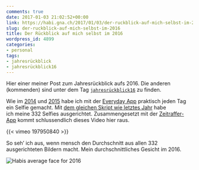 ```yaml
---
comments: true
date: 2017-01-03 21:02:52+00:00
link: https://habi.gna.ch/2017/01/03/der-ruckblick-auf-mich-selbst-im-2016/
slug: der-ruckblick-auf-mich-selbst-im-2016
title: Der Rückblick auf mich selbst im 2016
wordpress_id: 4899
categories:
- personal
tags:
- jahresrückblick
- jahresrückblick16
---
```


Hier einer meiner Post zum Jahresrückblick aufs 2016. Die anderen (kommenden) sind unter dem Tag [`jahresrückblick16`](https://habi.gna.ch/tag/jahresruckblick16) zu finden.

Wie im [2014](https://habi.gna.ch/2015/01/10/jahresruckblick-auf-mich-selbst) und [2015](https://habi.gna.ch/2016/01/11/der-ruckblick-auf-mich-selbst-im-2015/) habe ich mit der [Everyday App](http://everyday-app.com) praktisch jeden Tag ein Selfie gemacht. Mit [dem gleichen Skript wie letztes Jahr](https://github.com/habi/facealign/commits/master) habe ich meine 332 Selfies ausgerichtet. Zusammengesetzt mit der [Zeitraffer-App](https://itunes.apple.com/ch/app/zeitraffer/id572526628) kommt schlussendlich dieses Video hier raus.

{{< vimeo 197950840 >}}

So seh’ ich aus, wenn mensch den Durchschnitt aus allen 332 ausgerichteten Bildern macht. Mein durchschnittliches Gesicht im 2016.

![Habis average face for 2016](https://habi.gna.ch/wp-content/uploads/2017/01/AVG_out_Habi_2016.jpg)
